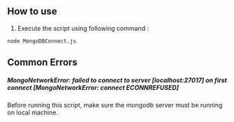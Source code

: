 ## How to use

1. Execute the script using following command :

`node MongoDBConnect.js`

## Common Errors

##### MongoNetworkError: failed to connect to server [localhost:27017] on first connect [MongoNetworkError: connect ECONNREFUSED]

Before running this script, make sure the mongodb server must be running on local machine.